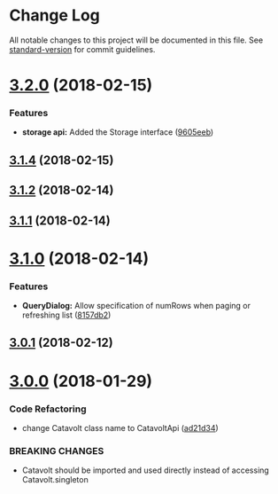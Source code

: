 # Change Log

All notable changes to this project will be documented in this file. See [standard-version](https://github.com/conventional-changelog/standard-version) for commit guidelines.

<a name="3.2.0"></a>
# [3.2.0](https://github.com/catavolt-oss/cv-dialog-sdk/compare/v3.1.4...v3.2.0) (2018-02-15)


### Features

* **storage api:** Added the Storage interface ([9605eeb](https://github.com/catavolt-oss/cv-dialog-sdk/commit/9605eeb))



<a name="3.1.4"></a>
## [3.1.4](https://github.com/catavolt-oss/cv-dialog-sdk/compare/v3.1.2...v3.1.4) (2018-02-15)



<a name="3.1.2"></a>
## [3.1.2](https://git.catavolt.com/javascript/sdk/compare/v3.1.1...v3.1.2) (2018-02-14)



<a name="3.1.1"></a>
## [3.1.1](https://git.catavolt.com/javascript/sdk/compare/v3.1.0...v3.1.1) (2018-02-14)



<a name="3.1.0"></a>
# [3.1.0](https://git.catavolt.com/javascript/sdk/compare/v3.0.1...v3.1.0) (2018-02-14)


### Features

* **QueryDialog:** Allow specification of numRows when paging or refreshing list ([8157db2](https://git.catavolt.com/javascript/sdk/commits/8157db2))



<a name="3.0.1"></a>
## [3.0.1](https://git.catavolt.com/javascript/sdk/compare/v3.0.0...v3.0.1) (2018-02-12)



<a name="3.0.0"></a>
# [3.0.0](https://git.catavolt.com/javascript/sdk/compare/2.0.0...3.0.0) (2018-01-29)


### Code Refactoring

* change Catavolt class name to CatavoltApi ([ad21d34](https://git.catavolt.com/javascript/sdk/commits/ad21d34))


### BREAKING CHANGES

* Catavolt should be imported and used directly instead of accessing
Catavolt.singleton
